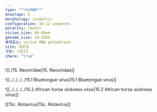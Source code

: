 ```yaml
---
type: "**dsRNA**"
envelope: X
morphology: isometric
configuration: 10-12 segments
polarity: (both)
virion_size: 60-80nm
genome_size: 19-32kb
복제효소: virion RNA polymerase
site: 세포질
구분: 기말15
share: "true"
---
```

![[./15. Reoviridae|15. Reoviridae]]

![[../../../../15.1 Bluetongue virus|15.1 Bluetongue virus]]

![[../../../../15.2 African horse sickness virus|15.2 African horse sickness virus]]

[[15c. Rotavirus|15c. Rotavirus]]
